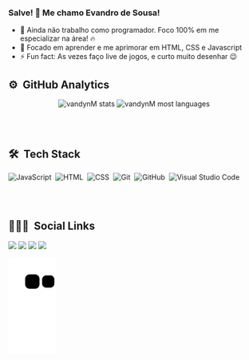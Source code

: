 ### Salve! 🤟 Me chamo Evandro de Sousa! 

- 🔭 Ainda não trabalho como programador. Foco 100% em me especializar na área! 🔥
- 🌱 Focado em aprender e me aprimorar em HTML, CSS e Javascript
- ⚡ Fun fact: As vezes faço live de jogos, e curto muito desenhar 😉


## ⚙️ &nbsp;GitHub Analytics

<p align="center">
<img width="530em" src="https://github-readme-stats.vercel.app/api?username=vandynM&show_icons=true&theme=dracula" alt="vandynM stats"/>
<img width="530em" src="https://github-readme-stats.vercel.app/api/top-langs/?username=vandynM&layout=compact&theme=dracula" alt="vandynM most languages"/>
</p>

<br><br>


## 🛠 &nbsp;Tech Stack

![JavaScript](https://img.shields.io/badge/-JavaScript-05122A?style=flat&logo=javascript)&nbsp;
![HTML](https://img.shields.io/badge/-HTML-05122A?style=flat&logo=HTML5)&nbsp;
![CSS](https://img.shields.io/badge/-CSS-05122A?style=flat&logo=CSS3&logoColor=1572B6)&nbsp;
![Git](https://img.shields.io/badge/-Git-05122A?style=flat&logo=git)&nbsp;
![GitHub](https://img.shields.io/badge/-GitHub-05122A?style=flat&logo=github)&nbsp;
![Visual Studio Code](https://img.shields.io/badge/-Visual%20Studio%20Code-05122A?style=flat&logo=visual-studio-code&logoColor=007ACC)&nbsp;

<br><br>

## 👨🏽‍🦲 &nbsp;Social Links
 
<div> 
  <a target="_blank" href="https://www.youtube.com/user/vandynM" target="_blank"><img src="https://img.shields.io/badge/YouTube-FF0000?style=for-the-badge&logo=youtube&logoColor=white" target="_blank"></a>
  <a target="_blank" href="https://www.instagram.com/vandynsousa/" target="_blank"><img src="https://img.shields.io/badge/-Instagram-%23E4405F?style=for-the-badge&logo=instagram&logoColor=white" target="_blank"></a>
 	<a target="_blank" href="https://www.twitch.tv/hardmodeon_" target="_blank"><img src="https://img.shields.io/badge/Twitch-9146FF?style=for-the-badge&logo=twitch&logoColor=white" target="_blank"></a>
  <a target="_blank" href="https://www.linkedin.com/in/evandro-sousa-0665a4144/" target="_blank"><img src="https://img.shields.io/badge/-LinkedIn-%230077B5?style=for-the-badge&logo=linkedin&logoColor=white" target="_blank"></a> 
 
  ![Snake animation](https://github.com/rafaballerini/rafaballerini/blob/output/github-contribution-grid-snake.svg)
 
</div>
